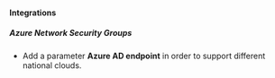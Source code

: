 
#### Integrations
##### Azure Network Security Groups
- Add a parameter **Azure AD endpoint** in order to support different national clouds.
